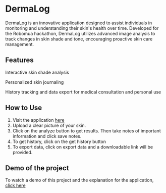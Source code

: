 # DermaLog
DermaLog is an innovative application designed to assist individuals in monitoring and understanding their skin's health over time. Developed for the Robomua hackathon, DermaLog utilizes advanced image analysis to track changes in skin shade and tone, encouraging proactive skin care management.

## Features
Interactive skin shade analysis

Personalized skin journaling

History tracking and data export for medical consultation and personal use

## How to Use
1. Visit the application [here](https://huggingface.co/spaces/FavourJ/DermaLog)
2. Upload a clear picture of your skin.
3. Click on the analyze button to get results. Then take notes of important information and click save notes.
4. To get history, click on the get history button
5. To export data, click on export data and a downloadable link will be provided. 


## Demo of the project
To watch a demo of this project and the explanation for the application, [click here](https://www.youtube.com/watch?v=0TqFO9PsAS4&t=2s&ab_channel=FavourJames)





